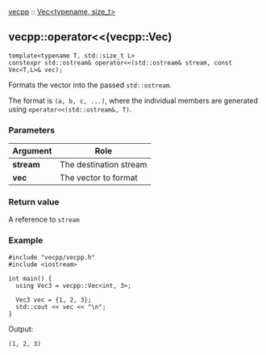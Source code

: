 
[vecpp](../../../) :: [Vec<typename, size_t\>](../vec.md)
## vecpp::operator<<(vecpp::Vec)

```
template<typename T, std::size_t L>
constexpr std::ostream& operator<<(std::ostream& stream, const Vec<T,L>& vec);
```

Formats the vector into the passed `std::ostream`. 

The format is `(a, b, c, ...)`, where the individual members are generated using
`operator<<(std::ostream&, T)`.

### Parameters

Argument   | Role
-----------|---------------------------------
**stream** | The destination stream
**vec**    | The vector to format

### Return value
A reference to `stream`

### Example

```
#include "vecpp/vecpp.h"
#include <iostream>

int main() {
  using Vec3 = vecpp::Vec<int, 3>;

  Vec3 vec = {1, 2, 3};
  std::cout << vec << "\n";
}
```

Output:
```
(1, 2, 3)
```
